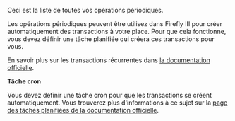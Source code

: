 Ceci est la liste de toutes vos opérations périodiques.

Les opérations périodiques peuvent être utilisez dans Firefly III pour créer automatiquement des transactions à votre place. Pour que cela fonctionne, vous devez définir une tâche planifiée qui créera ces transactions pour vous.

En savoir plus sur les transactions récurrentes dans [la documentation officielle](https://docs.firefly-iii.org/advanced-concepts/recurring).

**Tâche cron**

Vous devez définir une tâche cron pour que les transactions se créent automatiquement. Vous trouverez plus d'informations à ce sujet sur la [page des tâches planifiées de la documentation officielle](https://docs.firefly-iii.org/advanced-installation/cron).